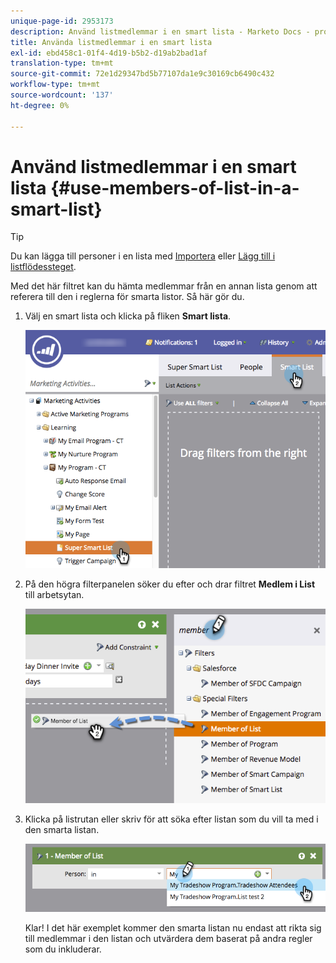 ```yaml
---
unique-page-id: 2953173
description: Använd listmedlemmar i en smart lista - Marketo Docs - produktdokumentation
title: Använda listmedlemmar i en smart lista
exl-id: ebd458c1-01f4-4d19-b5b2-d19ab2bad1af
translation-type: tm+mt
source-git-commit: 72e1d29347bd5b77107da1e9c30169cb6490c432
workflow-type: tm+mt
source-wordcount: '137'
ht-degree: 0%

---
```


# Använd listmedlemmar i en smart lista {#use-members-of-list-in-a-smart-list}

>[!TIP]
>
>Du kan lägga till personer i en lista med [Importera](/help/marketo/getting-started/quick-wins/import-a-list-of-people.md) eller [Lägg till i listflödessteget](/help/marketo/product-docs/core-marketo-concepts/smart-campaigns/flow-actions/add-to-list.md).

Med det här filtret kan du hämta medlemmar från en annan lista genom att referera till den i reglerna för smarta listor. Så här gör du.

1. Välj en smart lista och klicka på fliken **Smart lista**.

   ![](assets/smartlist-sltab.png)

1. På den högra filterpanelen söker du efter och drar filtret **Medlem i List** till arbetsytan.

   ![](assets/use-members-of-list-in-a-smart-list-2nd.png)

1. Klicka på listrutan eller skriv för att söka efter listan som du vill ta med i den smarta listan.

   ![](assets/memberoflist.png)

   Klar! I det här exemplet kommer den smarta listan nu endast att rikta sig till medlemmar i den listan och utvärdera dem baserat på andra regler som du inkluderar.
